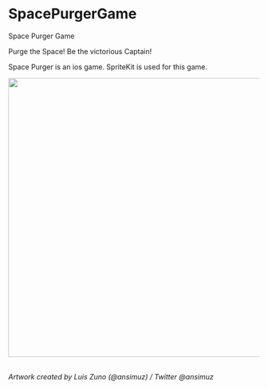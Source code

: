 # SpacePurgerGame
Space Purger Game

Purge the Space! Be the victorious Captain!

Space Purger is an ios game. SpriteKit is used for this game.

<img src="https://user-images.githubusercontent.com/94173500/205506775-65047538-afde-473d-870c-4e472942bdb5.png" width="700" height="560">


<i><br> Artwork created by Luis Zuno (@ansimuz) / Twitter @ansimuz </i>

